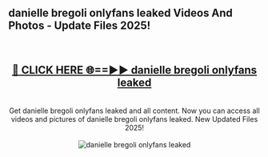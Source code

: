 <h2>danielle bregoli onlyfans leaked Videos And Photos - Update Files 2025!</h2>
<br>
<div align="center">
<h2><a href="https://linkcuts.com/hfmhzwbr" rel="nofollow">🔴 CLICK HERE 🌐==►► danielle bregoli onlyfans leaked</a></h2>
<br>
Get danielle bregoli onlyfans leaked and all content. Now you can access all videos and pictures of danielle bregoli onlyfans leaked. New Updated Files 2025!
<br>
<br>
<a href="https://linkcuts.com/hfmhzwbr" rel="nofollow" data-target="animated-image.originalLink"><img src="https://i.ibb.co.com/WyWwxjT/player-gif2.gif" alt="danielle bregoli onlyfans leaked" style="max-width: 100%; display: inline-block;" data-target="animated-image.originalImage"></a>
</div>
<br>